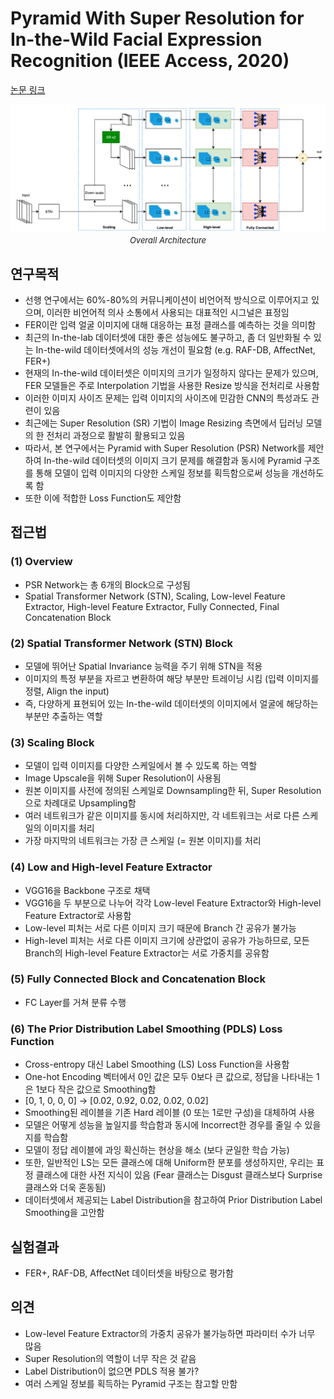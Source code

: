 # Pyramid With Super Resolution for In-the-Wild Facial Expression Recognition (IEEE Access, 2020)

[논문 링크](https://ieeexplore.ieee.org/abstract/document/9143068)

<p align="center">
    <img width="600" alt='fig1' src="./img/09_10_01.png?raw=true"></br>
    <em><font size=2>Overall Architecture</font></em>
</p>

## 연구목적
- 선행 연구에서는 60%-80%의 커뮤니케이션이 비언어적 방식으로 이루어지고 있으며, 이러한 비언어적 의사 소통에서 사용되는 대표적인 시그널은 표정임 
- FER이란 입력 얼굴 이미지에 대해 대응하는 표정 클래스를 예측하는 것을 의미함 
- 최근의 In-the-lab 데이터셋에 대한 좋은 성능에도 불구하고, 좀 더 일반화될 수 있는 In-the-wild 데이터셋에서의 성능 개선이 필요함 (e.g. RAF-DB, AffectNet, FER+) 
- 현재의 In-the-wild 데이터셋은 이미지의 크기가 일정하지 않다는 문제가 있으며, FER 모델들은 주로 Interpolation 기법을 사용한 Resize 방식을 전처리로 사용함 
- 이러한 이미지 사이즈 문제는 입력 이미지의 사이즈에 민감한 CNN의 특성과도 관련이 있음 
- 최근에는 Super Resolution (SR) 기법이 Image Resizing 측면에서 딥러닝 모델의 한 전처리 과정으로 활발히 활용되고 있음 
- 따라서, 본 연구에서는 Pyramid with Super Resolution (PSR) Network를 제안하여 In-the-wild 데이터셋의 이미지 크기 문제를 해결함과 동시에 Pyramid 구조를 통해 모델이 입력 이미지의 다양한 스케일 정보를 획득함으로써 성능을 개선하도록 함 
- 또한 이에 적합한 Loss Function도 제안함 

## 접근법
### (1) Overview 
- PSR Network는 총 6개의 Block으로 구성됨 
- Spatial Transformer Network (STN), Scaling, Low-level Feature Extractor, High-level Feature Extractor, Fully Connected, Final Concatenation Block 
### (2) Spatial Transformer Network (STN) Block 
- 모델에 뛰어난 Spatial Invariance 능력을 주기 위해 STN을 적용 
- 이미지의 특정 부분을 자르고 변환하여 해당 부분만 트레이닝 시킴 (입력 이미지를 정렬, Align the input) 
- 즉, 다양하게 표현되어 있는 In-the-wild 데이터셋의 이미지에서 얼굴에 해당하는 부분만 추출하는 역할 
### (3) Scaling Block 
- 모델이 입력 이미지를 다양한 스케일에서 볼 수 있도록 하는 역할 
- Image Upscale을 위해 Super Resolution이 사용됨 
- 원본 이미지를 사전에 정의된 스케일로 Downsampling한 뒤, Super Resolution으로 차례대로 Upsampling함 
- 여러 네트워크가 같은 이미지를 동시에 처리하지만, 각 네트워크는 서로 다른 스케일의 이미지를 처리 
- 가장 마지막의 네트워크는 가장 큰 스케일 (= 원본 이미지)를 처리 
### (4) Low and High-level Feature Extractor 
- VGG16을 Backbone 구조로 채택 
- VGG16을 두 부분으로 나누어 각각 Low-level Feature Extractor와 High-level Feature Extractor로 사용함 
- Low-level 피처는 서로 다른 이미지 크기 때문에 Branch 간 공유가 불가능 
- High-level 피처는 서로 다른 이미지 크기에 상관없이 공유가 가능하므로, 모든 Branch의 High-level Feature Extractor는 서로 가중치를 공유함 
### (5) Fully Connected Block and Concatenation Block 
- FC Layer를 거쳐 분류 수행 
### (6) The Prior Distribution Label Smoothing (PDLS) Loss Function 
- Cross-entropy 대신 Label Smoothing (LS) Loss Function을 사용함 
- One-hot Encoding 벡터에서 0인 값은 모두 0보다 큰 값으로, 정답을 나타내는 1은 1보다 작은 값으로 Smoothing함 
- [0, 1, 0, 0, 0] → [0.02, 0.92, 0.02, 0.02, 0.02]
- Smoothing된 레이블을 기존 Hard 레이블 (0 또는 1로만 구성)을 대체하여 사용 
- 모델은 어떻게 성능을 높일지를 학습함과 동시에 Incorrect한 경우를 줄일 수 있을지를 학습함 
- 모델이 정답 레이블에 과잉 확신하는 현상을 해소 (보다 균일한 학습 가능) 
- 또한, 일반적인 LS는 모든 클래스에 대해 Uniform한 분포를 생성하지만, 우리는 표정 클래스에 대한 사전 지식이 있음 (Fear 클래스는 Disgust 클래스보다 Surprise 클래스와 더욱 혼동됨) 
- 데이터셋에서 제공되는 Label Distribution을 참고하여 Prior Distribution Label Smoothing을 고안함 

## 실험결과
- FER+, RAF-DB, AffectNet 데이터셋을 바탕으로 평가함 

## 의견
- Low-level Feature Extractor의 가중치 공유가 불가능하면 파라미터 수가 너무 많음 
- Super Resolution의 역할이 너무 작은 것 같음 
- Label Distribution이 없으면 PDLS 적용 불가? 
- 여러 스케일 정보를 획득하는 Pyramid 구조는 참고할 만함 
